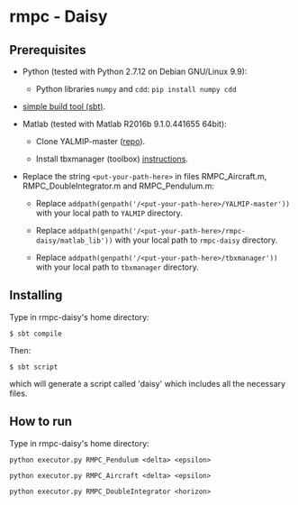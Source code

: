 # rmpc - Daisy

## Prerequisites

* Python (tested with Python 2.7.12 on Debian GNU/Linux 9.9):

	* Python libraries `numpy` and `cdd`: `pip install numpy cdd`

* [simple build tool (sbt)](http://www.scala-sbt.org/).

* Matlab (tested with  Matlab R2016b 9.1.0.441655 64bit):
	
	* Clone YALMIP-master ([repo](https://github.com/yalmip/YALMIP)).
	
	* Install tbxmanager (toolbox) [instructions](https://www.mpt3.org/Main/Installation).
	
* Replace the string `<put-your-path-here>` in files RMPC_Aircraft.m, RMPC_DoubleIntegrator.m and RMPC_Pendulum.m:
	
	* Replace `addpath(genpath('/<put-your-path-here>/YALMIP-master'))` with your local path to `YALMIP` directory.
	
	* Replace `addpath(genpath('/<put-your-path-here>/rmpc-daisy/matlab_lib'))` with your local path to `rmpc-daisy` directory.
	
	* Replace `addpath(genpath('/<put-your-path-here>/tbxmanager'))` with your local path to `tbxmanager` directory.

## Installing

Type in rmpc-daisy's home directory:

```
$ sbt compile
```

Then:

```
$ sbt script
```

which will generate a script called 'daisy' which includes all the necessary files.

## How to run

Type in rmpc-daisy's home directory:

`python executor.py RMPC_Pendulum <delta> <epsilon>`

`python executor.py RMPC_Aircraft <delta> <epsilon>`

`python executor.py RMPC_DoubleIntegrator <horizon>`
